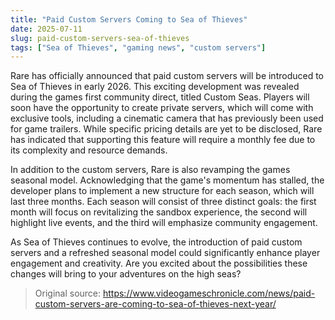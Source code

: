 ```yaml
---
title: "Paid Custom Servers Coming to Sea of Thieves"
date: 2025-07-11
slug: paid-custom-servers-sea-of-thieves
tags: ["Sea of Thieves", "gaming news", "custom servers"]
---
```


Rare has officially announced that paid custom servers will be introduced to Sea of Thieves in early 2026. This exciting development was revealed during the games first community direct, titled Custom Seas. Players will soon have the opportunity to create private servers, which will come with exclusive tools, including a cinematic camera that has previously been used for game trailers. While specific pricing details are yet to be disclosed, Rare has indicated that supporting this feature will require a monthly fee due to its complexity and resource demands.

In addition to the custom servers, Rare is also revamping the games seasonal model. Acknowledging that the game's momentum has stalled, the developer plans to implement a new structure for each season, which will last three months. Each season will consist of three distinct goals: the first month will focus on revitalizing the sandbox experience, the second will highlight live events, and the third will emphasize community engagement.

As Sea of Thieves continues to evolve, the introduction of paid custom servers and a refreshed seasonal model could significantly enhance player engagement and creativity. Are you excited about the possibilities these changes will bring to your adventures on the high seas?
> Original source: https://www.videogameschronicle.com/news/paid-custom-servers-are-coming-to-sea-of-thieves-next-year/